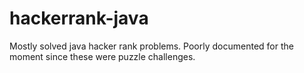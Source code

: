 # hackerrank-java

Mostly solved java hacker rank problems. Poorly documented for the moment since these were puzzle challenges.
